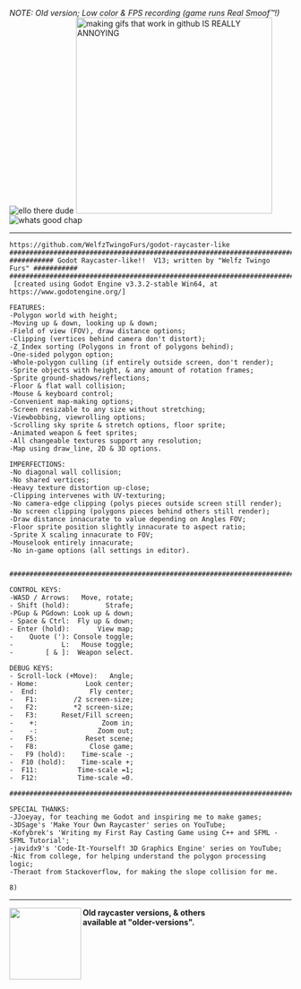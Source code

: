 <i>NOTE: Old version; Low color & FPS recording (game runs Real Smoof™!)</i><br>
<img src="https://raw.githubusercontent.com/WelfzTwingoFurs/godot-raycaster/main/icon.png" title="ello there dude">
<img src="https://media3.giphy.com/media/cFraOiAcTPDb14GSZJ/giphy.gif" height=350px title="making gifs that work in github IS REALLY ANNOYING">
<img src="https://raw.githubusercontent.com/WelfzTwingoFurs/godot-raycaster/main/icon.png" title="whats good chap">
<hr>


```text
https://github.com/WelfzTwingoFurs/godot-raycaster-like
###################################################################################
########### Godot Raycaster-like!!  V13; written by "Welfz Twingo Furs" ###########
###################################################################################
 [created using Godot Engine v3.3.2-stable Win64, at https://www.godotengine.org/]

FEATURES:
-Polygon world with height;
-Moving up & down, looking up & down;
-Field of view (FOV), draw distance options;
-Clipping (vertices behind camera don't distort);
-Z_Index sorting (Polygons in front of polygons behind);
-One-sided polygon option;
-Whole-polygon culling (if entirely outside screen, don't render);
-Sprite objects with height, & any amount of rotation frames;
-Sprite ground-shadows/reflections;
-Floor & flat wall collision;
-Mouse & keyboard control;
-Convenient map-making options;
-Screen resizable to any size without stretching;
-Viewbobbing, viewrolling options;
-Scrolling sky sprite & stretch options, floor sprite;
-Animated weapon & feet sprites;
-All changeable textures support any resolution;
-Map using draw_line, 2D & 3D options.

IMPERFECTIONS:
-No diagonal wall collision;
-No shared vertices;
-Heavy texture distortion up-close;
-Clipping intervenes with UV-texturing;
-No camera-edge clipping (polys pieces outside screen still render);
-No screen clipping (polygons pieces behind others still render);
-Draw distance innacurate to value depending on Angles FOV;
-Floor sprite position slightly innacurate to aspect ratio;
-Sprite X scaling innacurate to FOV;
-Mouselook entirely innacurate;
-No in-game options (all settings in editor).


###################################################################################

CONTROL KEYS:
-WASD / Arrows:   Move, rotate;
- Shift (hold):         Strafe;
-PGup & PGdown: Look up & down;
- Space & Ctrl:  Fly up & down;
- Enter (hold):       View map;
-    Quote ('): Console toggle;
-            L:   Mouse toggle;
-        [ & ]:  Weapon select.

DEBUG KEYS:
- Scroll-lock (+Move):   Angle;
- Home:            Look center;
-  End:             Fly center;
-   F1:         /2 screen-size;
-   F2:         *2 screen-size;
-   F3:      Reset/Fill screen;
-    +:                Zoom in;
-    -:               Zoom out;
-   F5:            Reset scene;
-   F8:             Close game;
-   F9 (hold):    Time-scale -;
-  F10 (hold):    Time-scale +;
-  F11:          Time-scale =1;
-  F12:          Time-scale =0.

###################################################################################

SPECIAL THANKS:
-JJoeyay, for teaching me Godot and inspiring me to make games;
-3DSage's 'Make Your Own Raycaster' series on YouTube;
-Kofybrek's 'Writing my First Ray Casting Game using C++ and SFML - SFML Tutorial';
-javidx9's 'Code-It-Yourself! 3D Graphics Engine' series on YouTube;
-Nic from college, for helping understand the polygon processing logic;
-Theraot from Stackoverflow, for making the slope collision for me.

8)
```
<hr>
<img src="https://media4.giphy.com/media/sOnrCzHT3ndi16DamA/giphy.gif" height=128px align="left">

<b >Old raycaster versions, & others
<br>available at "older-versions".
